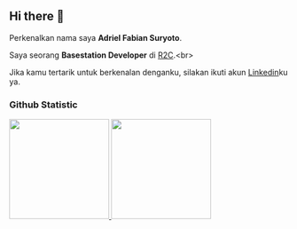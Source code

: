 ## Hi there 👋

Perkenalkan nama saya **Adriel Fabian Suryoto**.<br>

Saya seorang **Basestation Developer** di [R2C]([https://www.dicoding.com/](https://www.linkedin.com/company/robotic-research-center-satya-wacana-cristian-university/posts/?feedView=all)).<br>

Jika kamu tertarik untuk berkenalan denganku, silakan ikuti akun [Linkedin](https://www.linkedin.com/in/adriel-fabian-suryoto-427b5b242/)ku ya.

### Github Statistic
<p align="left">
<a href="https://github.com/AdrielFabianSuryoto">
  <img height="180em" src="https://github-readme-stats-eight-theta.vercel.app/api?username=penuliscode&show_icons=true&theme=algolia&include_all_commits=true&count_private=true"/>
  <img height="180em" src="https://github-readme-stats-eight-theta.vercel.app/api/top-langs/?username=penuliscode&layout=compact&layout=compact&theme=algolia"/>
</a>
</p>
